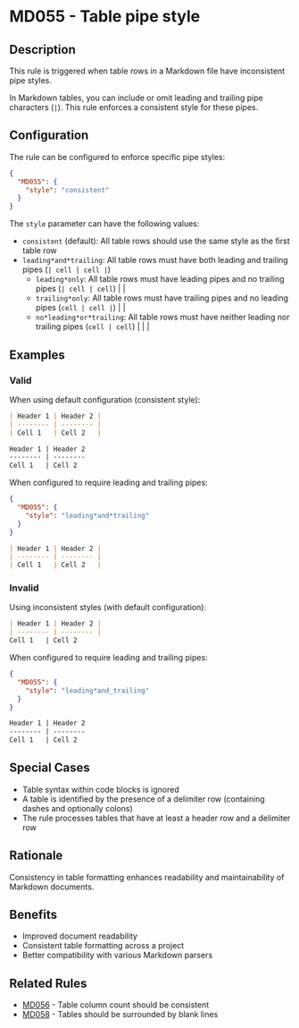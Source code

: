 # MD055 - Table pipe style

## Description

This rule is triggered when table rows in a Markdown file have inconsistent pipe styles.  

In Markdown tables, you can include or omit leading and trailing pipe characters (`|`). This rule enforces a consistent style for these pipes.

## Configuration

The rule can be configured to enforce specific pipe styles:

```json
{
  "MD055": {
    "style": "consistent"
  }
}
```

The `style` parameter can have the following values:

- `consistent` (default): All table rows should use the same style as the first table row
- `leading*and*trailing`: All table rows must have both leading and trailing pipes (`| cell | cell |`)
  - `leading*only`: All table rows must have leading pipes and no trailing pipes (`| cell | cell`) |  |
  - `trailing*only`: All table rows must have trailing pipes and no leading pipes (`cell | cell |`) |  |
  - `no*leading*or*trailing`: All table rows must have neither leading nor trailing pipes (`cell | cell`) |  |  |

## Examples

### Valid

When using default configuration (consistent style):

```markdown
| Header 1 | Header 2 |
| -------- | -------- |
| Cell 1   | Cell 2   |
```

```markdown
Header 1 | Header 2
-------- | --------
Cell 1   | Cell 2
```

When configured to require leading and trailing pipes:

```json
{
  "MD055": {
    "style": "leading*and*trailing"
  }
}
```

```markdown
| Header 1 | Header 2 |
| -------- | -------- |
| Cell 1   | Cell 2   |
```

### Invalid

Using inconsistent styles (with default configuration):

```markdown
| Header 1 | Header 2 |
| -------- | -------- |
Cell 1   | Cell 2
```

When configured to require leading and trailing pipes:

```json
{
  "MD055": {
    "style": "leading*and_trailing"
  }
}
```

```markdown
Header 1 | Header 2
-------- | --------
Cell 1   | Cell 2
```

## Special Cases

- Table syntax within code blocks is ignored
- A table is identified by the presence of a delimiter row (containing dashes and optionally colons)
- The rule processes tables that have at least a header row and a delimiter row

## Rationale

Consistency in table formatting enhances readability and maintainability of Markdown documents.

## Benefits

- Improved document readability
- Consistent table formatting across a project
- Better compatibility with various Markdown parsers

## Related Rules

- [MD056](md056.md) - Table column count should be consistent
- [MD058](md058.md) - Tables should be surrounded by blank lines
